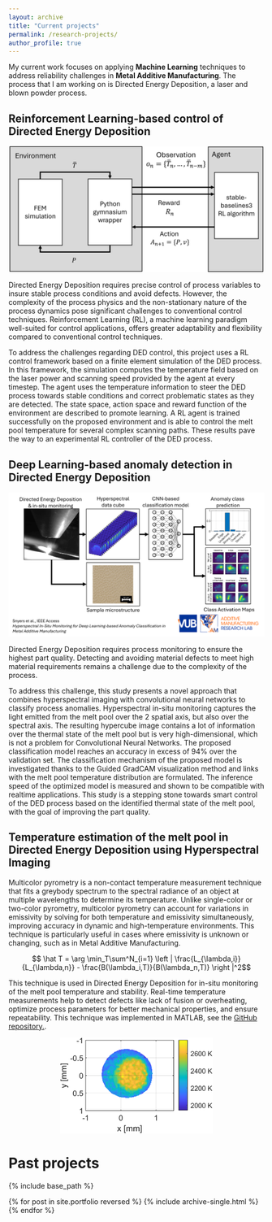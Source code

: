 ```yaml
---
layout: archive
title: "Current projects"
permalink: /research-projects/
author_profile: true
---
```

My current work focuses on applying **Machine Learning** techniques to address reliability challenges in **Metal Additive Manufacturing**. The process that I am working on is Directed Energy Deposition, a laser and blown powder process. 

## Reinforcement Learning-based control of Directed Energy Deposition

<p align="center">
  <img src='/images/projects/2024 RL control/chap5_RL_POCstructure.png' width=500>
</p>

Directed Energy Deposition requires precise control of process variables to insure stable process conditions and avoid defects. However, the complexity of the process physics and the non-stationary nature of the process dynamics pose significant challenges to conventional control techniques. Reinforcement Learning (RL), a machine learning paradigm well-suited for control applications, offers greater adaptability and flexibility compared to conventional control techniques.

To address the challenges regarding DED control, this project uses a RL control framework based on a finite element simulation of the DED process. In this framework, the simulation computes the temperature field based on the laser power and scanning speed provided by the agent at every timestep. The agent uses the temperature information to steer the DED process towards stable conditions and correct problematic states as they are detected. The state space, action space and reward function of the environment are described to promote learning. A RL agent is trained successfully on the proposed environment and is able to control the melt pool temperature for several complex scanning paths. These results pave the way to an experimental RL controller of the DED process.

## Deep Learning-based anomaly detection in Directed Energy Deposition

<p align="center">
  <img src='/images/projects/2023 anomaly detection/anomaly detection_graphabstract.png' width=600>
</p>

Directed Energy Deposition requires process monitoring to ensure the highest part quality. Detecting and avoiding material defects to meet high material requirements remains a challenge due to the complexity of the process. 

To address this challenge, this study presents a novel approach that combines hyperspectral imaging with convolutional neural networks to classify process anomalies. Hyperspectral in-situ monitoring captures the light emitted from the melt pool over the 2 spatial axis, but also over the spectral axis. The resulting hypercube image contains a lot of information over the thermal state of the melt pool but is very high-dimensional, which is not a problem for Convolutional Neural Networks. The proposed classification model reaches an accuracy in excess of 94% over the validation set. The classification mechanism of the proposed model is investigated thanks to the Guided GradCAM visualization method and links with the melt pool temperature distribution are formulated. The inference speed of the optimized model is measured and shown to be compatible with realtime applications. This study is a stepping stone towards smart control of the DED process based on the identified thermal state of the melt pool, with the goal of improving the part quality.

## Temperature estimation of the melt pool in Directed Energy Deposition using Hyperspectral Imaging

Multicolor pyrometry is a non-contact temperature measurement technique that fits a greybody spectrum to the spectral radiance of an object at multiple wavelengths to determine its temperature. Unlike single-color or two-color pyrometry, multicolor pyrometry can account for variations in emissivity by solving for both temperature and emissivity simultaneously, improving accuracy in dynamic and high-temperature environments. This technique is particularly useful in cases where emissivity is unknown or changing, such as in Metal Additive Manufacturing.

$$ \hat T = \arg \min_T\sum^N_{i=1} \left | \frac{L_{\lambda,i}}{L_{\lambda,n}} - \frac{B(\lambda_i,T)}{B(\lambda_n,T)} \right |^2$$

This technique is used in Directed Energy Deposition for in-situ monitoring of the melt pool temperature and stability. Real-time temperature measurements help to detect defects like lack of fusion or overheating, optimize process parameters for better mechanical properties, and ensure repeatability. This technique was implemented in MATLAB, see the [GitHub repository.](https://github.com/chsny/mosaic-temp).

<p align="center">
  <img src='/images/projects/2021 temperature estimation/chap2_exp_temp_2d.png' width=300>
</p>

# Past projects
{% include base_path %}


{% for post in site.portfolio reversed %}
  {% include archive-single.html %}
{% endfor %}



